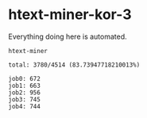 # htext-miner-kor-3

Everything doing here is automated.

```
htext-miner

total: 3780/4514 (83.73947718210013%)

job0: 672
job1: 663
job2: 956
job3: 745
job4: 744
```